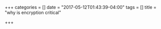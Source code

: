 +++
categories = []
date = "2017-05-12T01:43:39-04:00"
tags = []
title = "why is encryption critical"

+++

